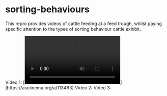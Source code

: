 # sorting-behaviours

This repro provides videos of cattle feeding at a feed trough, whilst paying specific attention to the types of sorting behaviour cattle exhibit. 

Video 1: [![asciicast]([https://asciinema.org/a/113463.png](https://github.com/georginaanna/sorting-behaviours/blob/main/digging.mp4)https://github.com/georginaanna/sorting-behaviours/blob/main/digging.mp4)](https://asciinema.org/a/113463)
Video 2:
Video 3: 
